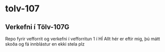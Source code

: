 # tolv-107
Verkefni í Tölv-107G 
-
Repo fyrir vefforrit og verkefni í vefforritun 1 í HÍ
Allt hér er eftir mig, þú mátt skoða og fá innblástur en ekki stela plz
